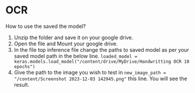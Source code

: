 # OCR

How to use the saved the model?
1. Unzip the folder and save it on your google drive.
2. Open the file and Mount your google drive.
3.  In the file top inference file change the paths to saved model as per your saved model path in the below line.
   `loaded_model = keras.models.load_model("/content/drive/MyDrive/Handwritting OCR 10 epochs")`
4. Give the path to the image you wish to test in `new_image_path = "/content/Screenshot 2023-12-03 142945.png"`
   this line. You will see the result.
